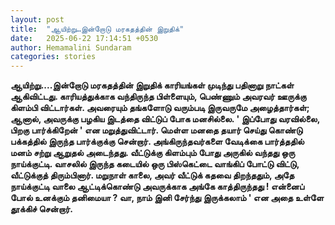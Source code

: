 ```yaml
---
layout: post
title:  "ஆயிற்று…இன்றோடு மரகதத்தின் இறுதிக்"
date:   2025-06-22 17:14:51 +0530
author: Hemamalini Sundaram
categories: stories
---
```


**ஆயிற்று....இன்றோடு மரகதத்தின் இறுதிக் காரியங்கள் முடிந்து பதினாறு நாட்கள்
ஆகிவிட்டது. காரியத்துக்காக வந்திருந்த பிள்ளையும், பெண்ணும் அவரவர் ஊருக்கு கிளம்பி
விட்டார்கள். அவரையும் தங்களோடு வரும்படி இருவருமே அழைத்தார்கள்; ஆனால், அவருக்கு
பழகிய இடத்தை விட்டுப் போக மனசில்லை. ' இப்போது வரவில்லை, பிறகு பார்க்கிறேன் ' என
மறுத்துவிட்டார். மெள்ள மனதை தயார் செய்து கொண்டு பக்கத்தில் இருந்த பார்க்குக்கு சென்றார்.
அங்கிருந்தவர்களை வேடிக்கை பார்த்ததில் மனம் சற்று ஆறுதல் அடைந்தது. வீட்டுக்கு கிளம்பும்
போது அருகில் வந்தது ஒரு நாய்க்குட்டி. வாசலில் இருந்த கடையில் ஒரு பிஸ்கெட்டை வாங்கிப்
போட்டு விட்டு, வீட்டுக்குத் திரும்பினார். மறுநாள் காலை, அவர் வீட்டுக் கதவை திறந்ததும்,
அதே நாய்க்குட்டி வாலை ஆட்டிக்கொண்டு அவருக்காக அங்கே காத்திருந்தது ! என்னைப் போல்
உனக்கும் தனிமையா ? வா, நாம் இனி சேர்ந்து இருக்கலாம் ' என அதை உள்ளே தூக்கிச்
சென்றார்.**
